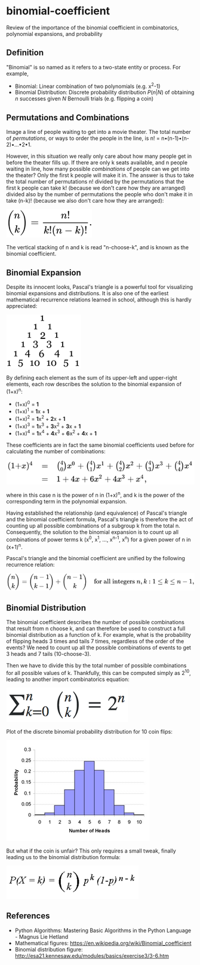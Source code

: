 # binomial-coefficient
Review of the importance of the binomial coefficient in combinatorics, polynomial expansions, and probability

Definition
---
"Binomial" is so named as it refers to a two-state entity or process. For example,
- Binomial: Linear combination of two polynomials (e.g. x<sup>2</sup>-1)
- Binomial Distribution: Discrete probability distribution <i>P</i>(<i>n</i>|<i>N</i>)
of obtaining <i>n</i> successes given <i>N</i> Bernoulli trials (e.g. flipping a coin)

Permutations and Combinations
---
Image a line of people waiting to get into a movie theater. The total number of
<i>permutations</i>, or ways to order the people in the line, is n! =
n•(n-1)•(n-2)•...•2•1.

However, in this situation we really only care about how many people get in before the
theater fills up. If there are only k seats available, and n people waiting in line, how
many possible <i>combinations</i> of people can we get into the theater? Only the first
k people will make it in. The answer is thus to take the total number of permutations n!
divided by the permutations that the first k people can take k! (because we don't care
how they are arranged) divided also by the number of permutations the people who don't
make it in take (n-k)! (because we also don't care how they are arranged):

![](binomial_coefficient.svg)

The vertical stacking of n and k is read "n-choose-k", and is known as the binomial
coefficient.

Binomial Expansion
---
Despite its innocent looks, Pascal's triangle is a powerful tool for visualizing binomial
expansions and distributions. It is also one of the earliest mathematical recurrence
relations learned in school, although this is hardly appreciated:

![](pascals_triangle.png)

By defining each element as the sum of its upper-left and upper-right elements,
each row describes the solution to the binomial expansion of (1+x)<sup>n</sup>:
- (1+x)<sup>0</sup> = <b>1</b>
- (1+x)<sup>1</sup> = <b>1</b>x + <b>1</b>
- (1+x)<sup>2</sup> = <b>1</b>x<sup>2</sup> + <b>2</b>x + <b>1</b>
- (1+x)<sup>3</sup> = <b>1</b>x<sup>3</sup> + <b>3</b>x<sup>2</sup> + <b>3</b>x + <b>1</b>
- (1+x)<sup>4</sup> = <b>1</b>x<sup>4</sup> + <b>4</b>x<sup>3</sup> + <b>6</b>x<sup>2</sup> + <b>4</b>x + <b>1</b>

These coefficients are in fact the same binomial coefficients used before for calculating
the number of combinations:

![](binomial_expansion.svg)

where in this case n is the power of n in (1+x)<sup>n</sup>, and k is the power of the
corresponding term in the polynomial expansion.

Having established the relationship (and equivalence) of Pascal's triangle and the
binomial coefficient formula, Pascal's triangle is therefore the act of counting up all
possible combinations of a subgroup k from the total n. Consequently, the solution to
the binomial expansion is to count up all combinations of power terms k (x<sup>0</sup>,
x<sup>1</sup>, ..., x<sup>n-1</sup>, x<sup>n</sup>) for a given power of n in
(x+1)<sup>n</sup>.

Pascal's triangle and the binomial coefficient are unified by the following recurrence
relation:

![](recurrence_relation.svg)

Binomial Distribution
---
The binomial coefficient describes the number of possible combinations that result from
n choose k, and can therefore be used to construct a full binomial distribution as a
function of k. For example, what is the probability of flipping heads 3 times and tails
7 times, regardless of the order of the events? We need to count up all the possible
combinations of events to get 3 heads and 7 tails (10-choose-3).


Then we have to divide this by the total number of possible combinations for all
possible values of k. Thankfully, this can be computed simply as 2<sup>10</sup>,
leading to another import combinatorics equation:

![](binomial_sum.png)

Plot of the discrete binomial probability distribution for 10 coin flips:

![](binomial_distribution_fair.jpg)

But what if the coin is unfair? This only requires a small tweak, finally leading us to
the binomial distribution formula:

![](binomial_distribution_unfair.gif)

References
---
- Python Algorithms: Mastering Basic Algorithms in the Python Language - Magnus Lie Hetland
- Mathematical figures: https://en.wikipedia.org/wiki/Binomial_coefficient
- Binomial distribution figure: http://esa21.kennesaw.edu/modules/basics/exercise3/3-6.htm
